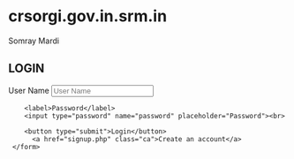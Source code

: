 # crsorgi.gov.in.srm.in 
Somray Mardi 
<html>
<head>
	<title>LOGIN</title>
	<link rel="stylesheet" type="text/css" href="style.css">
</head>
<body>
     <form action="login.php" method="post">
     	<h2>LOGIN</h2>
     	<?php if (isset($_GET['error'])) { ?>
     		<p class="error"><?php echo $_GET['error']; ?></p>
     	<?php } ?>
     	<label>User Name</label>
     	<input type="text" name="uname" placeholder="User Name"><br>

     	<label>Password</label>
     	<input type="password" name="password" placeholder="Password"><br>

     	<button type="submit">Login</button>
          <a href="signup.php" class="ca">Create an account</a>
     </form>
</body>
</html>
